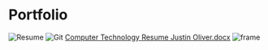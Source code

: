 # Portfolio
![Resume](https://github.com/user-attachments/assets/78b281b0-1528-485d-bb86-7ebcf3fdb42c)
![Git](https://github.com/user-attachments/assets/93413113-fd64-40ef-9fb3-60615ab2bfa4)
[Computer Technology Resume Justin Oliver.docx](https://github.com/user-attachments/files/20075681/Computer.Technology.Resume.Justin.Oliver.docx)
![frame](https://github.com/user-attachments/assets/5f9f3684-3d43-4423-bf94-dc2d3204e888)
